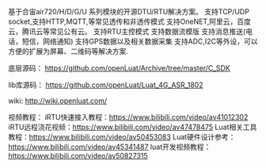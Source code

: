 基于合宙air720/H/D/G/U 系列模块的开源DTU/RTU解决方案。
支持TCP/UDP socket,支持HTTP,MQTT,等常见透传和非透传模式
支持OneNET,阿里云，百度云，腾讯云等常见公有云。
支持RTU主控模式
支持数据流模版
支持消息推送(电话，短信，网络通知)
支持GPS数据以及相关数据采集
支持ADC,I2C等外设，可以方便的扩展为屏幕、二维码等解决方案.

底层源码：
https://github.com/openLuat/Archive/tree/master/C_SDK

lib库源码：
https://github.com/openLuat/Luat_4G_ASR_1802

wiki:
http://wiki.openluat.com/

视频教程：
iRTU快速接入教程：https://www.bilibili.com/video/av41012302
iRTU远程浇花视频：https://www.bilibili.com/video/av47478475
Luat相关工具教程：https://www.bilibili.com/video/av50453083
Luat硬件设计参考：https://www.bilibili.com/video/av45341487
luat开发视频教程：https://www.bilibili.com/video/av50827315
